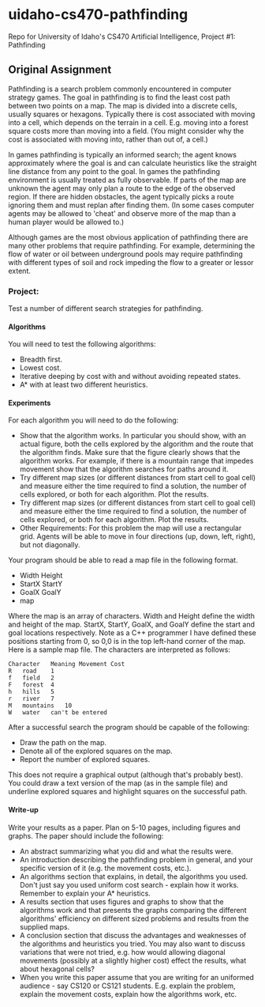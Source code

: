 uidaho-cs470-pathfinding
========================

Repo for University of Idaho's CS470 Artificial Intelligence, Project #1: Pathfinding

Original Assignment
-------------------

Pathfinding is a search problem commonly encountered in computer strategy games. The goal in pathfinding is to find the least cost path between two points on a map. The map is divided into a discrete cells, usually squares or hexagons. Typically there is cost associated with moving into a cell, which depends on the terrain in a cell. E.g. moving into a forest square costs more than moving into a field. (You might consider why the cost is associated with moving into, rather than out of, a cell.)

In games pathfinding is typically an informed search; the agent knows approximately where the goal is and can calculate heuristics like the straight line distance from any point to the goal. In games the pathfinding environment is usually treated as fully observable. If parts of the map are unknown the agent may only plan a route to the edge of the observed region. If there are hidden obstacles, the agent typically picks a route ignoring them and must replan after finding them. (In some cases computer agents may be allowed to 'cheat' and observe more of the map than a human player would be allowed to.)

Although games are the most obvious application of pathfinding there are many other problems that require pathfinding. For example, determining the flow of water or oil between underground pools may require pathfinding with different types of soil and rock impeding the flow to a greater or lessor extent.

### Project: ###
Test a number of different search strategies for pathfinding.

#### Algorithms ####
You will need to test the following algorithms:

* Breadth first.
* Lowest cost.
* Iterative deeping by cost with and without avoiding repeated states.
* A\* with at least two different heuristics.

#### Experiments ####
For each algorithm you will need to do the following:

* Show that the algorithm works. In particular you should show, with an actual figure, both the cells explored by the algorithm and the route that the algorithm finds. Make sure that the figure clearly shows that the algorithm works. For example, if there is a mountain range that impedes movement show that the algorithm searches for paths around it.
* Try different map sizes (or different distances from start cell to goal cell) and measure either the time required to find a solution, the number of cells explored, or both for each algorithm. Plot the results.
* Try different map sizes (or different distances from start cell to goal cell) and measure either the time required to find a solution, the number of cells explored, or both for each algorithm. Plot the results.
* Other Requirements: For this problem the map will use a rectangular grid. Agents will be able to move in four directions (up, down, left, right), but not diagonally.

Your program should be able to read a map file in the following format.

* Width Height
* StartX StartY
* GoalX GoalY
* map

Where the map is an array of characters. Width and Height define the width and height of the map. StartX, StartY, GoalX, and GoalY define the start and goal locations respectively. Note as a C++ programmer I have defined these positions starting from 0, so 0,0 is in the top left-hand corner of the map. Here is a sample map file. The characters are interpreted as follows:

    Character   Meaning Movement Cost
    R   road    1
    f   field   2
    F   forest  4
    h   hills   5
    r   river   7
    M   mountains   10
    W   water   can't be entered

After a successful search the program should be capable of the following:

* Draw the path on the map.
* Denote all of the explored squares on the map.
* Report the number of explored squares.

This does not require a graphical output (although that's probably best). You could draw a text version of the map (as in the sample file) and underline explored squares and highlight squares on the successful path.

#### Write-up ####
Write your results as a paper. Plan on 5-10 pages, including figures and graphs. The paper should include the following:

* An abstract summarizing what you did and what the results were.
* An introduction describing the pathfinding problem in general, and your specific version of it (e.g. the movement costs, etc.).
* An algorithms section that explains, in detail, the algorithms you used. Don't just say you used uniform cost search - explain how it works. Remember to explain your A\* heuristics.
* A results section that uses figures and graphs to show that the algorithms work and that presents the graphs comparing the different algorithms' efficiency on different sized problems and results from the supplied maps.
* A conclusion section that discuss the advantages and weaknesses of the algorithms and heuristics you tried. You may also want to discuss variations that were not tried, e.g. how would allowing diagonal movements (possibly at a slightly higher cost) effect the results, what about hexagonal cells?
* When you write this paper assume that you are writing for an uniformed audience - say CS120 or CS121 students. E.g. explain the problem, explain the movement costs, explain how the algorithms work, etc.

